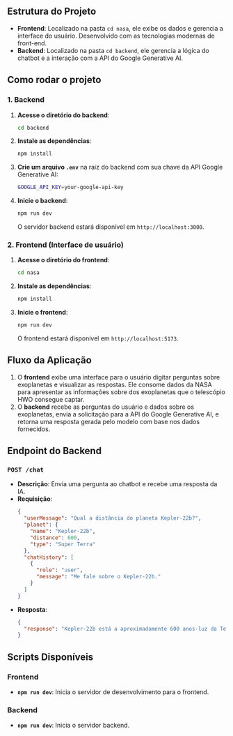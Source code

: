 ## Estrutura do Projeto

- **Frontend**: Localizado na pasta `cd nasa`, ele exibe os dados e gerencia a interface do usuário. Desenvolvido com as tecnologias modernas de front-end.
- **Backend**: Localizado na pasta `cd backend`, ele gerencia a lógica do chatbot e a interação com a API do Google Generative AI.

## Como rodar o projeto

### 1. Backend

1. **Acesse o diretório do backend**:
   ```bash
   cd backend
   ```

2. **Instale as dependências**:
   ```bash
   npm install
   ```

3. **Crie um arquivo `.env`** na raiz do backend com sua chave da API Google Generative AI:
   ```bash
   GOOGLE_API_KEY=your-google-api-key
   ```

4. **Inicie o backend**:
   ```bash
   npm run dev
   ```

   O servidor backend estará disponível em `http://localhost:3000`.

### 2. Frontend (Interface de usuário)

1. **Acesse o diretório do frontend**:
   ```bash
   cd nasa
   ```

2. **Instale as dependências**:
   ```bash
   npm install
   ```

3. **Inicie o frontend**:
   ```bash
   npm run dev
   ```

   O frontend estará disponível em `http://localhost:5173`.

## Fluxo da Aplicação

1. O **frontend** exibe uma interface para o usuário digitar perguntas sobre exoplanetas e visualizar as respostas. Ele consome dados da NASA para apresentar as informações sobre dos exoplanetas que o telescópio HWO consegue captar.
2. O **backend** recebe as perguntas do usuário e dados sobre os exoplanetas, envia a solicitação para a API do Google Generative AI, e retorna uma resposta gerada pelo modelo com base nos dados fornecidos.

## Endpoint do Backend

### `POST /chat`
- **Descrição**: Envia uma pergunta ao chatbot e recebe uma resposta da IA.
- **Requisição**:
  ```json
  {
    "userMessage": "Qual a distância do planeta Kepler-22b?",
    "planet": {
      "name": "Kepler-22b",
      "distance": 600,
      "type": "Super Terra"
    },
    "chatHistory": [
      {
        "role": "user",
        "message": "Me fale sobre o Kepler-22b."
      }
    ]
  }
  ```
- **Resposta**:
  ```json
  {
    "response": "Kepler-22b está a aproximadamente 600 anos-luz da Terra e é classificado como uma Super Terra."
  }
  ```

## Scripts Disponíveis

### Frontend

- **`npm run dev`**: Inicia o servidor de desenvolvimento para o frontend.

### Backend

- **`npm run dev`**: Inicia o servidor backend.
